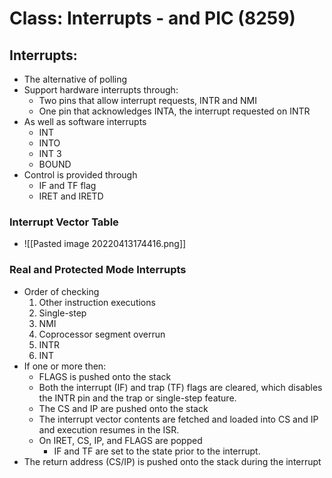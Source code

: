 #  Class: Interrupts - and PIC (8259)
## Interrupts:
- The alternative of polling
- Support hardware interrupts through:
	- Two pins that allow interrupt requests, INTR and NMI
	- One pin that acknowledges INTA, the interrupt requested on INTR
- As well as software interrupts
	- INT
	- INTO
	- INT 3
	- BOUND
- Control is provided through
	- IF and TF flag
	- IRET and IRETD
### Interrupt Vector Table
- ![[Pasted image 20220413174416.png]]
### Real and Protected Mode Interrupts
- Order of checking
	1. Other instruction executions
	2. Single-step
	3. NMI
	4. Coprocessor segment overrun
	5. INTR
	6. INT
- If one or more then:
	- FLAGS is pushed onto the stack
	- Both the interrupt (IF) and trap (TF) flags are cleared, which disables the INTR pin and the trap or single-step feature.
	- The CS and IP are pushed onto the stack
	- The interrupt vector contents are fetched and loaded into CS and IP and execution resumes in the ISR.
	- On IRET, CS, IP, and FLAGS are popped
		- IF and TF are set to the state prior to the interrupt.
- The return address (CS/IP) is pushed onto the stack during the interrupt